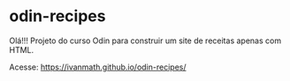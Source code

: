# odin-recipes
Olá!!! 
Projeto do curso Odin para construir um site de receitas apenas com HTML.

Acesse: https://ivanmath.github.io/odin-recipes/
